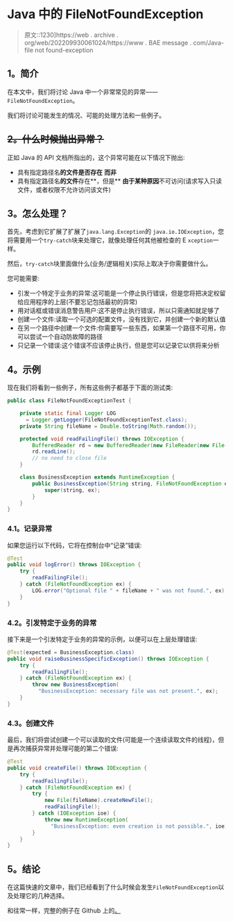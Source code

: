 # Java 中的 FileNotFoundException

> 原文::1230]https://web . archive . org/web/202209930061024/https://www . BAE message . com/Java-file not found-exception

## 1。简介

在本文中，我们将讨论 Java 中一个非常常见的异常——`FileNotFoundException`。

我们将讨论可能发生的情况、可能的处理方法和一些例子。

## ~~**2。什么时候抛出异常？**~~

正如 Java 的 API 文档所指出的，这个异常可能在以下情况下抛出:

*   具有指定路径名**的文件是否存在** **而非**
*   具有指定路径名**的文件**存在**，但是** **由于某种原因**不可访问(请求写入只读文件，或者权限不允许访问该文件)

## 3。怎么处理？

首先，考虑到它扩展了扩展了`java.lang.Exception`的 `java.io.IOException`，您将需要用一个`try-catch`块来处理它，就像处理任何其他被检查的 E `xception`一样。

然后，`try-catch`块里面做什么(业务/逻辑相关)实际上取决于你需要做什么。

您可能需要:

*   引发一个特定于业务的异常:这可能是一个停止执行错误，但是您将把决定权留给应用程序的上层(不要忘记包括最初的异常)
*   用对话框或错误消息警告用户:这不是停止执行错误，所以只需通知就足够了
*   创建一个文件:读取一个可选的配置文件，没有找到它，并创建一个新的默认值
*   在另一个路径中创建一个文件:你需要写一些东西，如果第一个路径不可用，你可以尝试一个自动防故障的路径
*   只记录一个错误:这个错误不应该停止执行，但是您可以记录它以供将来分析

## 4。示例

现在我们将看到一些例子，所有这些例子都基于下面的测试类:

```java
public class FileNotFoundExceptionTest {

    private static final Logger LOG
      = Logger.getLogger(FileNotFoundExceptionTest.class);
    private String fileName = Double.toString(Math.random());

    protected void readFailingFile() throws IOException {
        BufferedReader rd = new BufferedReader(new FileReader(new File(fileName)));
        rd.readLine();
        // no need to close file
    }

    class BusinessException extends RuntimeException {
        public BusinessException(String string, FileNotFoundException ex) {
            super(string, ex);
        }
    }
}
```

### 4.1。记录异常

如果您运行以下代码，它将在控制台中“记录”错误:

```java
@Test
public void logError() throws IOException {
    try {
        readFailingFile();
    } catch (FileNotFoundException ex) {
        LOG.error("Optional file " + fileName + " was not found.", ex);
    }
}
```

### 4.2。引发特定于业务的异常

接下来是一个引发特定于业务的异常的示例，以便可以在上层处理错误:

```java
@Test(expected = BusinessException.class)
public void raiseBusinessSpecificException() throws IOException {
    try {
        readFailingFile();
    } catch (FileNotFoundException ex) {
        throw new BusinessException(
          "BusinessException: necessary file was not present.", ex);
    }
}
```

### 4.3。创建文件

最后，我们将尝试创建一个可以读取的文件(可能是一个连续读取文件的线程)，但是再次捕获异常并处理可能的第二个错误:

```java
@Test
public void createFile() throws IOException {
    try {
        readFailingFile();
    } catch (FileNotFoundException ex) {
        try {
            new File(fileName).createNewFile();
            readFailingFile();            
        } catch (IOException ioe) {
            throw new RuntimeException(
              "BusinessException: even creation is not possible.", ioe);
        }
    }
}
```

## 5。结论

在这篇快速的文章中，我们已经看到了什么时候会发生`FileNotFoundException`以及处理它的几种选择。

和往常一样，完整的例子在 Github 上的[。](https://web.archive.org/web/20220815045456/https://github.com/eugenp/tutorials/tree/master/core-java-modules/core-java-io-2)